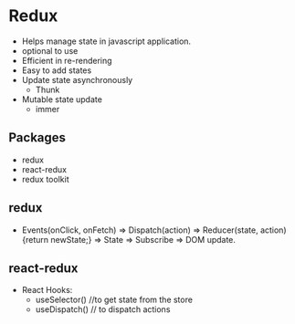 # Redux
- Helps manage state in javascript application.
- optional to use
- Efficient in re-rendering
- Easy to add states
- Update state asynchronously
  - Thunk
- Mutable state update
  - immer

## Packages
- redux
- react-redux
- redux toolkit

## redux
- Events(onClick, onFetch) => Dispatch(action) => Reducer(state, action){return newState;} => State => Subscribe => DOM update.

## react-redux
- React Hooks:
  - useSelector() //to get state from the store
  - useDispatch() // to dispatch actions
